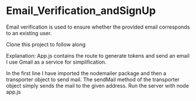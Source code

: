 # Email_Verification_andSignUp
Email verification is used to ensure whether the provided email corresponds to an existing user. 

Clone this project to follow along

Explanation: 
App.js contains the route to generate tokens and send an email
I use Gmail as a service for simplification.   

In the first line I have imported the nodemailer package and then a transporter object to send mail.
The sendMail method of the transporter object simply sends the mail to the given address.
Run the server with node app.js
